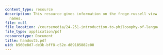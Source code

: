 ```yaml
---
content_type: resource
description: This resource gives information on the frege-russell view of ordinary
  names.
file: null
file_location: /coursemedia/24-251-introduction-to-philosophy-of-language-spring-2005/b560e8d7de3bbff8c52ed89185882e00_handout5.pdf
file_type: application/pdf
resourcetype: Document
title: handout5.pdf
uid: b560e8d7-de3b-bff8-c52e-d89185882e00
---
```

